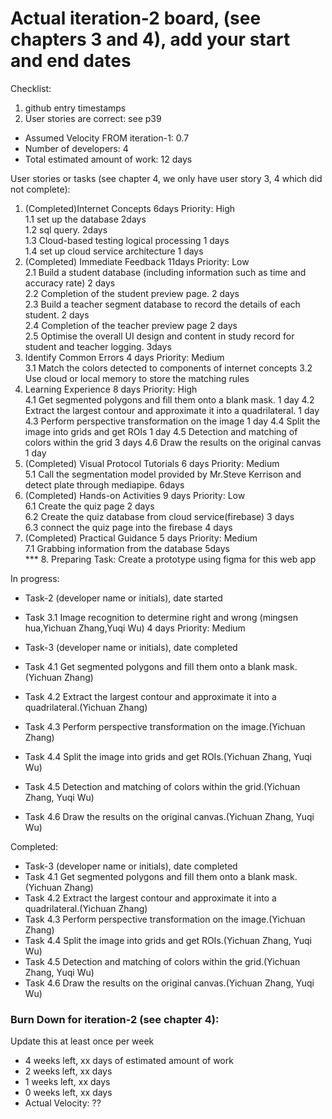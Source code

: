 # Actual iteration-2 board, (see chapters 3 and 4), add your start and end dates 

Checklist: 
1. github entry timestamps
2. User stories are correct: see p39

* Assumed Velocity FROM iteration-1: 0.7 
* Number of developers: 4
* Total estimated amount of work: 12 days

User stories or tasks (see chapter 4, we only have user story 3, 4 which did not complete):
1. (Completed)Internet Concepts  6days Priority: High  
   1.1 set up the database 2days  
   1.2 sql query. 2days  
   1.3 Cloud-based testing logical processing 1 days    
   1.4 set up cloud service architecture 1 days
2. (Completed) Immediate Feedback  11days Priority: Low  
   2.1 Build a student database (including information such as time and accuracy rate) 2 days  
   2.2 Completion of the student preview page. 2 days  
   2.3 Build a teacher segment database to record the details of each student.  2 days  
   2.4 Completion of the teacher preview page 2 days  
   2.5 Optimise the overall UI design and content in study record for student and teacher logging. 3days
3. Identify Common Errors  4 days Priority: Medium  
   3.1 Match the colors detected to components of internet concepts
   3.2 Use cloud or local memory to store the matching rules
4. Learning Experience 8 days Priority: High  
   4.1 Get segmented polygons and fill them onto a blank mask.  1 day
   4.2 Extract the largest contour and approximate it into a quadrilateral.  1 day
   4.3 Perform perspective transformation on the image  1 day
   4.4 Split the image into grids and get ROIs  1 day
   4.5 Detection and matching of colors within the grid  3 days
   4.6 Draw the results on the original canvas  1 day
6. (Completed) Visual Protocol Tutorials 6 days Priority: Medium  
   5.1 Call the segmentation model provided by Mr.Steve Kerrison and detect plate through mediapipe.  6days
7. (Completed) Hands-on Activities 9 days Priority: Low        
   6.1 Create the quiz page 2 days  
   6.2 Create the quiz database from cloud service(firebase) 3 days  
   6.3 connect the quiz page into the firebase 4 days
8. (Completed) Practical Guidance 5 days Priority: Medium    
   7.1 Grabbing information from the database 5days    
   *** 8. Preparing Task: Create a prototype using figma for this web app

In progress:
* Task-2 (developer name or initials), date started

* Task 3.1 Image recognition to determine right and wrong (mingsen hua,Yichuan Zhang,Yuqi Wu) 4 days Priority: Medium
* Task-3 (developer name or initials), date completed
* Task 4.1 Get segmented polygons and fill them onto a blank mask.(Yichuan Zhang)
* Task 4.2 Extract the largest contour and approximate it into a quadrilateral.(Yichuan Zhang)
* Task 4.3 Perform perspective transformation on the image.(Yichuan Zhang)
* Task 4.4 Split the image into grids and get ROIs.(Yichuan Zhang, Yuqi Wu)
* Task 4.5 Detection and matching of colors within the grid.(Yichuan Zhang, Yuqi Wu)
* Task 4.6 Draw the results on the original canvas.(Yichuan Zhang, Yuqi Wu)

Completed:
* Task-3 (developer name or initials), date completed
* Task 4.1 Get segmented polygons and fill them onto a blank mask.(Yichuan Zhang)
* Task 4.2 Extract the largest contour and approximate it into a quadrilateral.(Yichuan Zhang)
* Task 4.3 Perform perspective transformation on the image.(Yichuan Zhang)
* Task 4.4 Split the image into grids and get ROIs.(Yichuan Zhang, Yuqi Wu)
* Task 4.5 Detection and matching of colors within the grid.(Yichuan Zhang, Yuqi Wu)
* Task 4.6 Draw the results on the original canvas.(Yichuan Zhang, Yuqi Wu)


### Burn Down for iteration-2 (see chapter 4):
Update this at least once per week
* 4 weeks left, xx days of estimated amount of work 
* 2 weeks left, xx days
* 1 weeks left, xx days
* 0 weeks left, xx days
* Actual Velocity: ?? 
